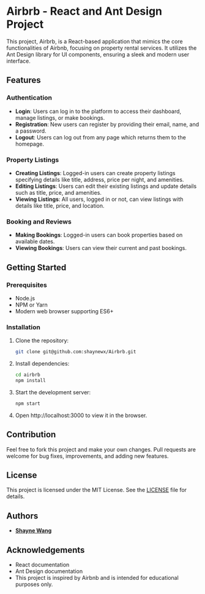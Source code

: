 # Airbrb - React and Ant Design Project

This project, Airbrb, is a React-based application that mimics the core functionalities of Airbnb, focusing on property rental services. It utilizes the Ant Design library for UI components, ensuring a sleek and modern user interface.

## Features

### Authentication
- **Login**: Users can log in to the platform to access their dashboard, manage listings, or make bookings.
- **Registration**: New users can register by providing their email, name, and a password.
- **Logout**: Users can log out from any page which returns them to the homepage.

### Property Listings
- **Creating Listings**: Logged-in users can create property listings specifying details like title, address, price per night, and amenities.
- **Editing Listings**: Users can edit their existing listings and update details such as title, price, and amenities.
- **Viewing Listings**: All users, logged in or not, can view listings with details like title, price, and location.

### Booking and Reviews
- **Making Bookings**: Logged-in users can book properties based on available dates.
- **Viewing Bookings**: Users can view their current and past bookings.

## Getting Started

### Prerequisites
- Node.js
- NPM or Yarn
- Modern web browser supporting ES6+

### Installation

1. Clone the repository:
   ```sh
   git clone git@github.com:shaynewx/Airbrb.git
   ```

2. Install dependencies:
   ```sh
   cd airbrb
   npm install
   ```

3. Start the development server:
   ```sh
   npm start
   ```

4. Open http://localhost:3000 to view it in the browser.

## Contribution
Feel free to fork this project and make your own changes. Pull requests are welcome for bug fixes, improvements, and adding new features.

## License

This project is licensed under the MIT License. See the [LICENSE](LICENSE) file for details.

## Authors
- **[Shayne Wang](https://github.com/shaynewx)**

## Acknowledgements
- React documentation
- Ant Design documentation
- This project is inspired by Airbnb and is intended for educational purposes only.